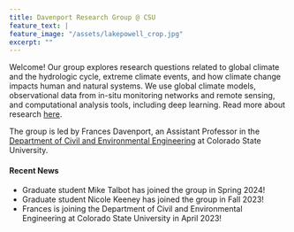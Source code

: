 ```yaml
---
title: Davenport Research Group @ CSU
feature_text: |
feature_image: "/assets/lakepowell_crop.jpg"
excerpt: ""
---
```


Welcome! Our group explores research questions related to global climate and the hydrologic cycle, extreme climate events, and how climate change impacts human and natural systems. We use global climate models, observational data from in-situ monitoring networks and remote sensing, and computational analysis tools, including deep learning. Read more about research [here](/research/).

The group is led by Frances Davenport, an Assistant Professor in the [Department of Civil and Environmental Engineering](https://www.engr.colostate.edu/ce/) at Colorado State University. 

#### Recent News
* Graduate student Mike Talbot has joined the group in Spring 2024!
* Graduate student Nicole Keeney has joined the group in Fall 2023!
* Frances is joining the Department of Civil and Environmental Engineering at Colorado State University in April 2023!
